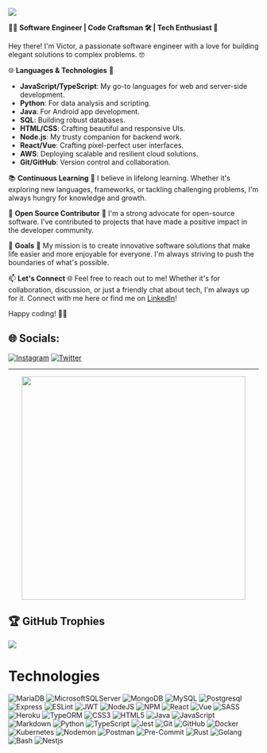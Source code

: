 <!-- - [![Visitors](https://visitor-badge.glitch.me/badge?page_id=iamveekthorr.visitor-badge)](https://github.com/iamveekthorr) -->
<!-- <img width="0em" src="https://visitor-badge.glitch.me/badge?page_id=iamveekthorr.visitor-badge" /> -->
[![](https://visitcount.itsvg.in/api?id=iamveekthorr&icon=0&color=4)](https://visitcount.itsvg.in)

👨‍💻 **Software Engineer | Code Craftsman 🛠️ | Tech Enthusiast 🚀**

Hey there! I'm Victor, a passionate software engineer with a love for building elegant solutions to complex problems. 🤓

🌐 **Languages & Technologies** 🌟
- **JavaScript/TypeScript**: My go-to languages for web and server-side development.
- **Python**: For data analysis and scripting.
- **Java**: For Android app development.
- **SQL**: Building robust databases.
- **HTML/CSS**: Crafting beautiful and responsive UIs.
- **Node.js**: My trusty companion for backend work.
- **React/Vue**: Crafting pixel-perfect user interfaces.
- **AWS**: Deploying scalable and resilient cloud solutions.
- **Git/GitHub**: Version control and collaboration.

📚 **Continuous Learning** 🧠
I believe in lifelong learning. Whether it's exploring new languages, frameworks, or tackling challenging problems, I'm always hungry for knowledge and growth.

🌟 **Open Source Contributor** 🚀
I'm a strong advocate for open-source software. I've contributed to projects that have made a positive impact in the developer community.

🎯 **Goals** 🚀
My mission is to create innovative software solutions that make life easier and more enjoyable for everyone. I'm always striving to push the boundaries of what's possible.

📫 **Let's Connect** 🌐
Feel free to reach out to me! Whether it's for collaboration, discussion, or just a friendly chat about tech, I'm always up for it. Connect with me here or find me on [LinkedIn](https://www.linkedin.com/in/victor-okonkwo-666784180/)!

Happy coding! 🚀✨


## 🌐 Socials:
[![Instagram](https://img.shields.io/badge/Instagram-%23E4405F.svg?logo=Instagram&logoColor=white)](https://instagram.com/iam_veekthorr) [![Twitter](https://img.shields.io/badge/Twitter-%231DA1F2.svg?logo=Twitter&logoColor=white)](https://twitter.com/iam_veekthorr)

<hr>
<p align="center">
	<img width="450em" src="https://github-readme-streak-stats.herokuapp.com?user=iamveekthorr&theme=gruvbox&hide_border=true&date_format=M%20j%5B%2C%20Y%5D)">
</p>


## 🏆 GitHub Trophies
![](https://github-profile-trophy.vercel.app/?username=iamveekthorr&theme=radical&no-frame=false&no-bg=true&margin-w=4)

# Technologies

![MariaDB](https://img.shields.io/badge/MariaDB-003545?style=for-the-badge&logo=mariadb&logoColor=white)
![MicrosoftSQLServer](https://img.shields.io/badge/Microsoft%20SQL%20Sever-CC2927?style=for-the-badge&logo=microsoft%20sql%20server&logoColor=white)
![MongoDB](https://img.shields.io/badge/MongoDB-%234ea94b.svg?style=for-the-badge&logo=mongodb&logoColor=white)
![MySQL](https://img.shields.io/badge/mysql-%2300f.svg?style=for-the-badge&logo=mysql&logoColor=white)
![Postgresql](https://img.shields.io/badge/PostgreSQL-316192?style=for-the-badge&logo=postgresql&logoColor=white)
![Express](https://img.shields.io/badge/Express-000?style=for-the-badge&logo=express&logoColor=white)
![ESLint](https://img.shields.io/badge/ESLint-4B3263?style=for-the-badge&logo=eslint&logoColor=white)
![JWT](https://img.shields.io/badge/JWT-black?style=for-the-badge&logo=JSON%20web%20tokens)
![NodeJS](https://img.shields.io/badge/node.js-6DA55F?style=for-the-badge&logo=node.js&logoColor=white)
![NPM](https://img.shields.io/badge/NPM-%23000000.svg?style=for-the-badge&logo=npm&logoColor=white)
![React](https://img.shields.io/badge/react-%2320232a.svg?style=for-the-badge&logo=react&logoColor=%2361DAFB)
![Vue](https://img.shields.io/badge/vue-%2320232a.svg?style=for-the-badge&logo=vuedotjs&logoColor=%4FC08D)
![SASS](https://img.shields.io/badge/SASS-hotpink.svg?style=for-the-badge&logo=SASS&logoColor=white)
![Heroku](https://img.shields.io/badge/heroku-%23430098.svg?style=for-the-badge&logo=heroku&logoColor=white)
![TypeORM](https://img.shields.io/badge/Typeorm-262627?style=for-the-badge&logo=typeorm&logoColor=white)
![CSS3](https://img.shields.io/badge/css3-%231572B6.svg?style=for-the-badge&logo=css3&logoColor=white)
![HTML5](https://img.shields.io/badge/html5-%23E34F26.svg?style=for-the-badge&logo=html5&logoColor=white)
![Java](https://img.shields.io/badge/java-%23ED8B00.svg?style=for-the-badge&logo=java&logoColor=white)
![JavaScript](https://img.shields.io/badge/javascript-%23323330.svg?style=for-the-badge&logo=javascript&logoColor=%23F7DF1E)
![Markdown](https://img.shields.io/badge/markdown-%23000000.svg?style=for-the-badge&logo=markdown&logoColor=white)
![Python](https://img.shields.io/badge/python-3670A0?style=for-the-badge&logo=python&logoColor=ffdd54)
![TypeScript](https://img.shields.io/badge/typescript-%23007ACC.svg?style=for-the-badge&logo=typescript&logoColor=white)
![Jest](https://img.shields.io/badge/-jest-%23C21325?style=for-the-badge&logo=jest&logoColor=white)
![Git](https://img.shields.io/badge/Git-F05032?style=for-the-badge&logo=git&logoColor=white)
![GitHub](https://img.shields.io/badge/GitHub-181717?style=for-the-badge&logo=github&logoColor=white)
![Docker](https://img.shields.io/badge/docker-%230db7ed.svg?style=for-the-badge&logo=docker&logoColor=white)
![Kubernetes](https://img.shields.io/badge/kubernetes-%23326ce5.svg?style=for-the-badge&logo=kubernetes&logoColor=white)
![Nodemon](https://img.shields.io/badge/Nodemon-76D04B?style=for-the-badge&logo=nodemon&logoColor=white)
![Postman](https://img.shields.io/badge/Postman-FF6C37?style=for-the-badge&logo=postman&logoColor=white)
![Pre-Commit](https://img.shields.io/badge/pre--commit-FAB040?style=for-the-badge&logo=precommit&logoColor=white)
![Rust](https://img.shields.io/badge/Rust-red?style=for-the-badge&logo=rust&logoColor=white)
![Golang](https://img.shields.io/badge/Golang-blue?style=for-the-badge&logo=go&logoColor=white)
![Bash](https://img.shields.io/badge/Bash-4EAA25?style=for-the-badge&logo=gnubash&logoColor=white)
![Nestjs](https://img.shields.io/badge/Nestjs-violet?style=for-the-badge&logo=nestjs&logoColor=white)





